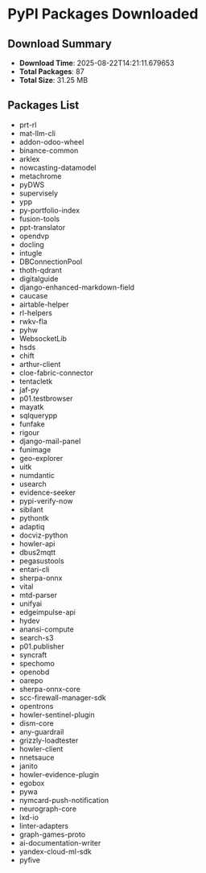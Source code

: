 # PyPI Packages Downloaded

## Download Summary
- **Download Time**: 2025-08-22T14:21:11.679653
- **Total Packages**: 87
- **Total Size**: 31.25 MB

## Packages List
- prt-rl
- mat-llm-cli
- addon-odoo-wheel
- binance-common
- arklex
- nowcasting-datamodel
- metachrome
- pyDWS
- supervisely
- ypp
- py-portfolio-index
- fusion-tools
- ppt-translator
- opendvp
- docling
- intugle
- DBConnectionPool
- thoth-qdrant
- digitalguide
- django-enhanced-markdown-field
- caucase
- airtable-helper
- rl-helpers
- rwkv-fla
- pyhw
- WebsocketLib
- hsds
- chift
- arthur-client
- cloe-fabric-connector
- tentacletk
- jaf-py
- p01.testbrowser
- mayatk
- sqlquerypp
- funfake
- rigour
- django-mail-panel
- funimage
- geo-explorer
- uitk
- numdantic
- usearch
- evidence-seeker
- pypi-verify-now
- sibilant
- pythontk
- adaptiq
- docviz-python
- howler-api
- dbus2mqtt
- pegasustools
- entari-cli
- sherpa-onnx
- vital
- mtd-parser
- unifyai
- edgeimpulse-api
- hydev
- anansi-compute
- search-s3
- p01.publisher
- syncraft
- spechomo
- openobd
- oarepo
- sherpa-onnx-core
- scc-firewall-manager-sdk
- opentrons
- howler-sentinel-plugin
- dism-core
- any-guardrail
- grizzly-loadtester
- howler-client
- nnetsauce
- janito
- howler-evidence-plugin
- egobox
- pywa
- nymcard-push-notification
- neurograph-core
- lxd-io
- linter-adapters
- graph-games-proto
- ai-documentation-writer
- yandex-cloud-ml-sdk
- pyfive

